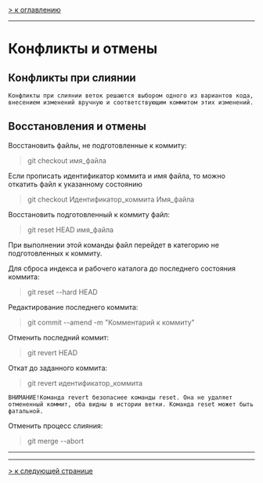 [> к оглавлению](/readme.md)

___

# Конфликты и отмены

## Конфликты при слиянии

    Конфликты при слиянии веток решаются выбором одного из вариантов кода, внесением изменений вручную и соответствующим коммитом этих изменений.

## Восстановления и отмены

Восстановить файлы, не подготовленные к коммиту:

> git checkout имя_файла

Если прописать идентификатор коммита и имя файла, то можно откатить файл к указанному состоянию

> git checkout Идентификатор_коммита Имя_файла

Восстановить подготовленный к коммиту файл:

> git reset HEAD имя_файла

При выполнении этой команды файл перейдет в категорию не подготовленных к коммиту.

Для сброса индекса и рабочего каталога до последнего состояния коммита:

> git reset --hard HEAD

Редактирование последнего коммита:

> git commit --amend -m "Комментарий к коммиту"

Отменить последний коммит:

> git revert HEAD

Откат до заданного коммита:

> git revert идентификатор_коммита

    ВНИМАНИЕ!Команда revert безопаснее команды reset. Она не удаляет отмененный коммит, оба видны в истории ветки. Команда reset может быть фатальной.

Отменить процесс слияния:

> git merge --abort

___
___

[> к следующей странице](/others.md)